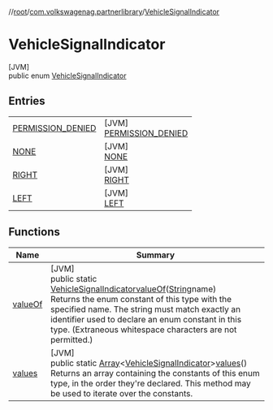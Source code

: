 //[root](../../../index.md)/[com.volkswagenag.partnerlibrary](../index.md)/[VehicleSignalIndicator](index.md)

# VehicleSignalIndicator

[JVM]\
public enum [VehicleSignalIndicator](index.md)

## Entries

| | |
|---|---|
| [PERMISSION_DENIED](-p-e-r-m-i-s-s-i-o-n_-d-e-n-i-e-d/index.md) | [JVM]<br>[PERMISSION_DENIED](-p-e-r-m-i-s-s-i-o-n_-d-e-n-i-e-d/index.md) |
| [NONE](-n-o-n-e/index.md) | [JVM]<br>[NONE](-n-o-n-e/index.md) |
| [RIGHT](-r-i-g-h-t/index.md) | [JVM]<br>[RIGHT](-r-i-g-h-t/index.md) |
| [LEFT](-l-e-f-t/index.md) | [JVM]<br>[LEFT](-l-e-f-t/index.md) |

## Functions

| Name | Summary |
|---|---|
| [valueOf](value-of.md) | [JVM]<br>public static [VehicleSignalIndicator](index.md)[valueOf](value-of.md)([String](https://docs.oracle.com/javase/8/docs/api/java/lang/String.html)name)<br>Returns the enum constant of this type with the specified name. The string must match exactly an identifier used to declare an enum constant in this type. (Extraneous whitespace characters are not permitted.) |
| [values](values.md) | [JVM]<br>public static [Array](https://kotlinlang.org/api/latest/jvm/stdlib/kotlin/-array/index.html)&lt;[VehicleSignalIndicator](index.md)&gt;[values](values.md)()<br>Returns an array containing the constants of this enum type, in the order they're declared. This method may be used to iterate over the constants. |
